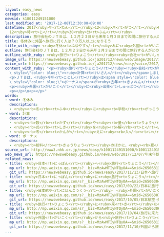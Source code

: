 ```yaml
---
layout: easy_news
categories: easy
newsid: k10011249151000
last_modified_at: '2017-12-08T12:30:00+09:00'
datetime: 2017<ruby>年<rt>ねん</rt></ruby>12<ruby>月<rt>がつ</rt></ruby>08<ruby>日<rt>にち</rt></ruby>
  12<ruby>時<rt>じ</rt></ruby>30<ruby>分<rt>ふん</rt></ruby>
description: 旅行会社のＪＴＢは、１２月２３日から来年１月３日までの間に旅行する人がどのくらいいるか計算しました。
title: 冬休みに外国へ旅行に行く人は７０万人以上になりそう
title_with_ruby: <ruby>冬休<rt>ふゆやす</rt></ruby>みに<ruby>外国<rt>がいこく</rt></ruby>へ<ruby>旅行<rt>りょこう</rt></ruby>に<ruby>行<rt>い</rt></ruby>く<ruby>人<rt>ひと</rt></ruby>は７０<ruby>万<rt>まん</rt></ruby><ruby>人<rt>にん</rt></ruby><ruby>以上<rt>いじょう</rt></ruby>になりそう
outline: 旅行会社のＪＴＢは、１２月２３日から来年１月３日までの間に旅行する人がどのくらいいるか計算しました。
outline_with_ruby: <ruby>旅行<rt>りょこう</rt></ruby><ruby>会社<rt>がいしゃ</rt></ruby>のＪＴＢは、１２<ruby>月<rt>がつ</rt></ruby>２３<ruby>日<rt>にち</rt></ruby>から<ruby>来年<rt>らいねん</rt></ruby>１<ruby>月<rt>がつ</rt></ruby><ruby>３日<rt>みっか</rt></ruby>までの<ruby>間<rt>あいだ</rt></ruby>に<ruby>旅行<rt>りょこう</rt></ruby>する<ruby>人<rt>ひと</rt></ruby>がどのくらいいるか<ruby>計算<rt>けいさん</rt></ruby>しました。
image_url: https://newswebeasy.github.io/ja201712/news/web/image/2017/12/07/K10011249151_1712062240_1712070420_01_02.jpg
voice_url: https://newswebeasy.github.io/ja201712/news/easy/voice/2017/12/08/k10011249151000.mp3
content_with_ruby: "<p><ruby>旅行<rt>りょこう</rt></ruby><ruby>会社<rt>がいしゃ</rt></ruby>のＪＴＢは、１２<ruby>月<rt>がつ</rt></ruby>２３<ruby>日<rt>にち</rt></ruby>から<ruby>来年<rt>らいねん</rt></ruby>１<ruby>月<rt>がつ</rt></ruby><ruby>３日<rt>みっか</rt></ruby>までの<ruby>間<rt>あいだ</rt></ruby>に<ruby>旅行<rt>りょこう</rt></ruby>する<ruby>人<rt>ひと</rt></ruby>がどのくらいいるか<span\
  \ style=\"color: blue;\"><ruby>計算<rt>けいさん</rt></ruby></span>しました。</p>\n<p><ruby>外国<rt>がいこく</rt></ruby>を<ruby>旅行<rt>りょこう</rt></ruby>する<ruby>人<rt>ひと</rt></ruby>は、１<ruby>年<rt>ねん</rt></ruby><ruby>前<rt>まえ</rt></ruby>より２．８％<ruby>多<rt>おお</rt></ruby>い７０<ruby>万<rt>まん</rt></ruby>４０００<ruby>人<rt>にん</rt></ruby>でした。７０<ruby>万<rt>まん</rt></ruby><ruby>人<rt>にん</rt></ruby><ruby>以上<rt>いじょう</rt></ruby>になるのは<ruby>初<rt>はじ</rt></ruby>めてです。<ruby>日本<rt>にっぽん</rt></ruby>を<ruby>旅行<rt>りょこう</rt></ruby>する<ruby>人<rt>ひと</rt></ruby>は、１<ruby>年<rt>ねん</rt></ruby><ruby>前<rt>まえ</rt></ruby>より０．９％<ruby>多<rt>おお</rt></ruby>い２９５７<ruby>万<rt>まん</rt></ruby><ruby>人<rt>にん</rt></ruby>でした。</p>\n\
  <p>ＪＴＢは、<ruby>今年<rt>ことし</rt></ruby>は<span style=\"color: blue;\"><ruby>冬休<rt>ふゆやす</rt></ruby>み</span>が<ruby>１０日<rt>とおか</rt></ruby><ruby>以上<rt>いじょう</rt></ruby>になる<ruby>人<rt>ひと</rt></ruby>や、<ruby>冬<rt>ふゆ</rt></ruby>の<span\
  \ style=\"color: blue;\">ボーナス</span>が<ruby>去年<rt>きょねん</rt></ruby>より<ruby>増<rt>ふ</rt></ruby>える<ruby>人<rt>ひと</rt></ruby>がいるため、<ruby>旅行<rt>りょこう</rt></ruby>する<ruby>人<rt>ひと</rt></ruby>が<ruby>多<rt>おお</rt></ruby>くなるだろうと<ruby>考<rt>かんが</rt></ruby>えています。そして、<ruby>外国<rt>がいこく</rt></ruby>へ<ruby>行<rt>い</rt></ruby>く<ruby>人<rt>ひと</rt></ruby>でもお<ruby>金<rt>かね</rt></ruby>をあまり<ruby>使<rt>つか</rt></ruby>わないように、<ruby>安<rt>やす</rt></ruby>い<ruby>飛行機<rt>ひこうき</rt></ruby>を<ruby>使<rt>つか</rt></ruby>ったり、<ruby>日本<rt>にっぽん</rt></ruby>から<ruby>近<rt>ちか</rt></ruby>いオーストラリアやアジアの<ruby>国<rt>くに</rt></ruby>を<ruby>選<rt>えら</rt></ruby>んだりするだろうと<ruby>考<rt>かんが</rt></ruby>えています。</p>\n\
  <p><ruby>外国<rt>がいこく</rt></ruby>に<ruby>出発<rt>しゅっぱつ</rt></ruby>する<ruby>人<rt>ひと</rt></ruby>が<ruby>多<rt>おお</rt></ruby>い<ruby>日<rt>ひ</rt></ruby>は１２<ruby>月<rt>がつ</rt></ruby>２９<ruby>日<rt>にち</rt></ruby>と３０<ruby>日<rt>にち</rt></ruby>と１<ruby>月<rt>がつ</rt></ruby><ruby>２日<rt>ふつか</rt></ruby>と<ruby>３日<rt>みっか</rt></ruby>、<ruby>日本<rt>にっぽん</rt></ruby>の<ruby>旅行<rt>りょこう</rt></ruby>に<ruby>出発<rt>しゅっぱつ</rt></ruby>する<ruby>人<rt>ひと</rt></ruby>が<ruby>多<rt>おお</rt></ruby>い<ruby>日<rt>ひ</rt></ruby>は１２<ruby>月<rt>がつ</rt></ruby>３０<ruby>日<rt>にち</rt></ruby>と１<ruby>月<rt>がつ</rt></ruby><ruby>１日<rt>ついたち</rt></ruby>になりそうです。</p>\n\
  <p></p>\n<p></p>"
words:
- word: 冬休み
  descriptions:
  - <ruby><rb>冬</rb><rt>ふゆ</rt></ruby>に<ruby><rb>学校</rb><rt>がっこう</rt></ruby>などが<ruby><rb>休</rb><rt>やす</rt></ruby>みになること。<ruby><rb>正月</rb><rt>しょうがつ</rt></ruby>の<ruby><rb>前後</rb><rt>ぜんご</rt></ruby>の<ruby><rb>休</rb><rt>やす</rt></ruby>み。
- word: 計算
  descriptions:
  - <ruby><rb>数</rb><rt>かず</rt></ruby>や<ruby><rb>量</rb><rt>りょう</rt></ruby>を<ruby><rb>数</rb><rt>かぞ</rt></ruby>えること。
  - <ruby><rb>式</rb><rt>しき</rt></ruby>を<ruby><rb>解</rb><rt>と</rt></ruby>いて、<ruby><rb>答</rb><rt>こた</rt></ruby>えを<ruby><rb>出</rb><rt>だ</rt></ruby>すこと。
  - <ruby><rb>考</rb><rt>かんが</rt></ruby>えに<ruby><rb>入</rb><rt>い</rt></ruby>れておくこと。
- word: ボーナス
  descriptions:
  - <ruby><rb>給料</rb><rt>きゅうりょう</rt></ruby>のほかに、<ruby><rb>夏</rb><rt>なつ</rt></ruby>と<ruby><rb>年末</rb><rt>ねんまつ</rt></ruby>などに<ruby><rb>特別</rb><rt>とくべつ</rt></ruby>にもらうお<ruby><rb>金</rb><rt>かね</rt></ruby>。<ruby><rb>賞与</rb><rt>しょうよ</rt></ruby>。
source_url: http://www3.nhk.or.jp/news/easy/k10011249151000/k10011249151000.html
web_news_url: https://newswebeasy.github.io/news/web/2017/12/07/年末年始の海外旅行-70万人超え過去最高の見通し
related_news:
- title: <ruby>日本<rt>にっぽん</rt></ruby>へ<ruby>旅行<rt>りょこう</rt></ruby>に<ruby>来<rt>き</rt></ruby>た<ruby>外国人<rt>がいこくじん</rt></ruby>が<ruby>今<rt>いま</rt></ruby>まででいちばん<ruby>多<rt>おお</rt></ruby>くなる
  mp_url: http://mp.weixin.qq.com/s?__biz=MzAwMTIyNTQyOA==&mid=2650631368&idx=1&sn=e3a5fe2530558fadf8a45e7a49a425f8&chksm=82d52b73b5a2a2656976a6bf8776c21fc18ba6689e966c7916073a72007cec02633280522f63#rd
  git_url: https://newswebeasy.github.io/news/easy/2017/11/13/日本へ旅行に来た外国人が今まででいちばん多くなる/
- title: <ruby>日本<rt>にっぽん</rt></ruby>に<ruby>旅行<rt>りょこう</rt></ruby>に<ruby>来<rt>き</rt></ruby>た<ruby>外国人<rt>がいこくじん</rt></ruby>　<ruby>今年<rt>ことし</rt></ruby>はもう２０００<ruby>万<rt>まん</rt></ruby><ruby>人<rt>にん</rt></ruby><ruby>以上<rt>いじょう</rt></ruby>
  mp_url: http://mp.weixin.qq.com/s?__biz=MzAwMTIyNTQyOA==&mid=2650630458&idx=2&sn=904badcb518e255c76b48ee40db1589f&chksm=82d52e81b5a2a797c032febcaca1762f53b4b1407be4b02e0bd9788bfa0d610a74702ecf644e#rd
  git_url: https://newswebeasy.github.io/news/easy/2017/09/22/日本に旅行に来た外国人-今年はもう2000万人以上/
- title: <ruby>日本航空<rt>にほんこうくう</rt></ruby>　<ruby>外国<rt>がいこく</rt></ruby>を<ruby>旅行<rt>りょこう</rt></ruby>する<ruby>人<rt>ひと</rt></ruby>のための<ruby>新<rt>あたら</rt></ruby>しいカードを<ruby>作<rt>つく</rt></ruby>る
  mp_url: http://mp.weixin.qq.com/s?__biz=MzAwMTIyNTQyOA==&mid=2650630714&idx=6&sn=cfd76c07d8be855fe7f747845d33cf3a&chksm=82d52d81b5a2a4975c56aeec4795c7b24893af372bb1f3045a6cac60473888e66656c1cb2018#rd
  git_url: https://newswebeasy.github.io/news/easy/2017/10/05/日本航空-外国を旅行する人のための新しいカードを作る/
- title: <ruby>旅行<rt>りょこう</rt></ruby>に<ruby>来<rt>き</rt></ruby>た<ruby>外国人<rt>がいこくじん</rt></ruby>が<ruby>東京<rt>とうきょう</rt></ruby>で<ruby>使<rt>つか</rt></ruby>ったお<ruby>金<rt>かね</rt></ruby>が<ruby>少<rt>すく</rt></ruby>なくなる
  mp_url: http://mp.weixin.qq.com/s?__biz=MzAwMTIyNTQyOA==&mid=2650630692&idx=1&sn=2973f43e253ca015ba6b64444dd3ef60&chksm=82d52d9fb5a2a489f18262df007f89a7d12476fff6447129f5b75ac1039144e1b5fff5fcd31f#rd
  git_url: https://newswebeasy.github.io/news/easy/2017/10/04/旅行に来た外国人が東京で使ったお金が少なくなる/
- title: <ruby>外国<rt>がいこく</rt></ruby>から<ruby>旅行<rt>りょこう</rt></ruby>に<ruby>来<rt>き</rt></ruby>た<ruby>人<rt>ひと</rt></ruby>が<ruby>病院<rt>びょういん</rt></ruby>を<ruby>探<rt>さが</rt></ruby>すためのアプリができる
  mp_url: http://mp.weixin.qq.com/s?__biz=MzAwMTIyNTQyOA==&mid=2650631340&idx=4&sn=14c3cb5898a5eaeee227cfafbf1049cc&chksm=82d52b17b5a2a2016df8bfc21d1dfb719fd4cd0f07e58d9beffb4c5008368d24b31f38e62bf0#rd
  git_url: https://newswebeasy.github.io/news/easy/2017/11/10/外国から旅行に来た人が病院を探すためのアプリができる/
...
```

